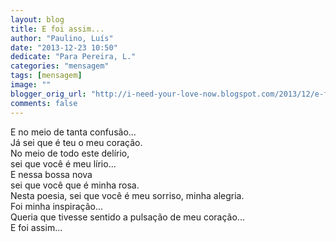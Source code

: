 ```yaml
---
layout: blog
title: E foi assim...
author: "Paulino, Luís"
date: "2013-12-23 10:50"
dedicate: "Para Pereira, L."
categories: "mensagem"
tags: [mensagem]
image: ""
blogger_orig_url: "http://i-need-your-love-now.blogspot.com/2013/12/e-foi-assim.html"
comments: false
---
```

E no meio de tanta confusão...\
Já sei que é teu o meu coração.\
No meio de todo este delírio,\
sei que você é meu lírio...\
E nessa bossa nova\
sei que você que é minha rosa.\
Nesta poesia, sei que você é meu sorriso, minha alegria.\
Foi minha inspiração...\
Queria que tivesse sentido a pulsação de meu coração...\
E foi assim...
